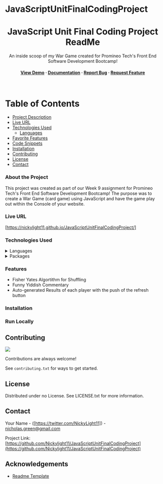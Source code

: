# JavaScriptUnitFinalCodingProject
<div align="center">

  <h1>JavaScript Unit Final Coding Project ReadMe</h1>
  
  <p>
    An inside scoop of my War Game created for Promineo Tech's Front End Software Development Bootcamp! 
  </p>
   
<h4>
    <a href="https://nickylight11.github.io/JavaScriptUnitFinalCodingProject/">View Demo</a>
  <span> · </span>
    <a href="">Documentation</a>
  <span> · </span>
    <a href="">Report Bug</a>
  <span> · </span>
    <a href="">Request Feature</a>
  </h4>
</div>

<br />

<!-- Table of Contents -->
# Table of Contents

- [Project Description](#project-description)
- [Live URL](#live-url)
- [Technologies Used](#technologies-used)
  * [Languages](#languages)
- [Favorite Features](#favorite-features)
- [Code Snippets](#code-snippets)
- [Installation](#installation)
- [Contributing](#contributing)
- [License](#license)
- [Contact](#contact)
  

<!-- About the Project -->
### About the Project

  <p>
    This project was created as part of our Week 9 assignment for Promineo Tech's Front End Software Development Bootcamp! The purpose was to create a War Game (card game) using JavaScript and have the game play out within the Console of your website.
  </p>

<!-- Live URL -->
### Live URL

[https://nickylight11.github.io/JavaScriptUnitFinalCodingProject/]

<!-- Tech used -->
### Technologies Used

<details>
  <summary>Languages</summary>
  <ul>
    <li><a href="https://www.javascript.com/">JavaScript</a></li>
    <li><a href="https://www.html.com/">HTML</a></li>
  </ul>
</details>
<details>
  <summary>Packages</summary>
  <ul>
    <li><a href="https://nodejs.org/en">Node.js & Package.json</a></li>
  </ul>
</details>

<!-- Features -->
### Features

- Fisher Yates Algortithm for Shuffling
- Funny Yiddish Commentary
- Auto-generated Results of each player with the push of the refresh button

<!-- Installation -->
### Installation

<!-- Run Locally -->
### Run Locally

<!-- Contributing -->
## Contributing

<a href="https://github.com/Nickylight11/JavaScriptUnitFinalCodingProject/graphs/contributors">
  <img src="https://avatars.githubusercontent.com/u/146104225?v=4" />
</a>

Contributions are always welcome!

See `contributing.txt` for ways to get started.

<!-- License -->
## License

Distributed under no License. See LICENSE.txt for more information.

<!-- Contact -->
## Contact

Your Name - ([https://twitter.com/NickyLight11]) - nicholas.green@gmail.com

Project Link: [https://github.com/Nickylight11/JavaScriptUnitFinalCodingProject](https://github.com/Nickylight11/JavaScriptUnitFinalCodingProject)


<!-- Acknowledgments -->
## Acknowledgements

 - [Readme Template]([https://github.com/Louis3797/awesome-readme-template])
